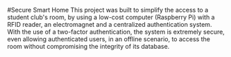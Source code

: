 #Secure Smart Home
This project was built to simplify the access to a student club's room, by using a low-cost computer (Raspberry Pi) with a RFID reader, an electromagnet and a centralized authentication system. With the use of a two-factor authentication, the system is extremely secure, even allowing authenticated users, in an offline scenario, to access the room without compromising the integrity of its database.

